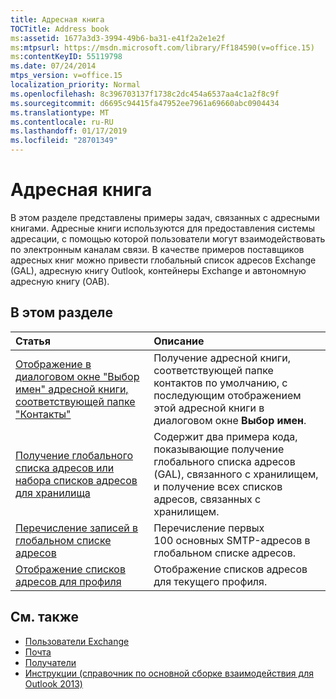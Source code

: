 ```yaml
---
title: Адресная книга
TOCTitle: Address book
ms:assetid: 1677a3d3-3994-49b6-ba31-e41f2a2e1e2f
ms:mtpsurl: https://msdn.microsoft.com/library/Ff184590(v=office.15)
ms:contentKeyID: 55119798
ms.date: 07/24/2014
mtps_version: v=office.15
localization_priority: Normal
ms.openlocfilehash: 8c396703137f1738c2dc454a6537aa4c1a2f8c9f
ms.sourcegitcommit: d6695c94415fa47952ee7961a69660abc0904434
ms.translationtype: MT
ms.contentlocale: ru-RU
ms.lasthandoff: 01/17/2019
ms.locfileid: "28701349"
---
```

# <a name="address-book"></a>Адресная книга

В этом разделе представлены примеры задач, связанных с адресными книгами. Адресные книги используются для предоставления системы адресации, с помощью которой пользователи могут взаимодействовать по электронным каналам связи. В качестве примеров поставщиков адресных книг можно привести глобальный список адресов Exchange (GAL), адресную книгу Outlook, контейнеры Exchange и автономную адресную книгу (OAB).

## <a name="in-this-section"></a>В этом разделе

|Статья|Описание|
|:----|:----------|
|[Отображение в диалоговом окне "Выбор имен" адресной книги, соответствующей папке "Контакты"](how-to-display-in-the-select-names-dialog-box-the-address-book-corresponding-to-a-contacts-folder.md)  |Получение адресной книги, соответствующей папке контактов по умолчанию, с последующим отображением этой адресной книги в диалоговом окне **Выбор имен**.|
|[Получение глобального списка адресов или набора списков адресов для хранилища](how-to-get-the-global-address-list-or-a-set-of-address-lists-for-a-store.md) |Содержит два примера кода, показывающие получение глобального списка адресов (GAL), связанного с хранилищем, и получение всех списков адресов, связанных с хранилищем.|
|[Перечисление записей в глобальном списке адресов](how-to-enumerate-the-entries-in-the-global-address-list.md)  |Перечисление первых 100 основных SMTP-адресов в глобальном списке адресов.|
|[Отображение списков адресов для профиля](how-to-display-the-address-lists-for-a-profile.md)  |Отображение списков адресов для текущего профиля.

## <a name="see-also"></a>См. также

- [Пользователи Exchange](exchange-users.md)
- [Почта](mail.md)
- [Получатели](recipients.md)
- [Инструкции (справочник по основной сборке взаимодействия для Outlook 2013)](how-do-i-outlook-2013-pia-reference.md)

